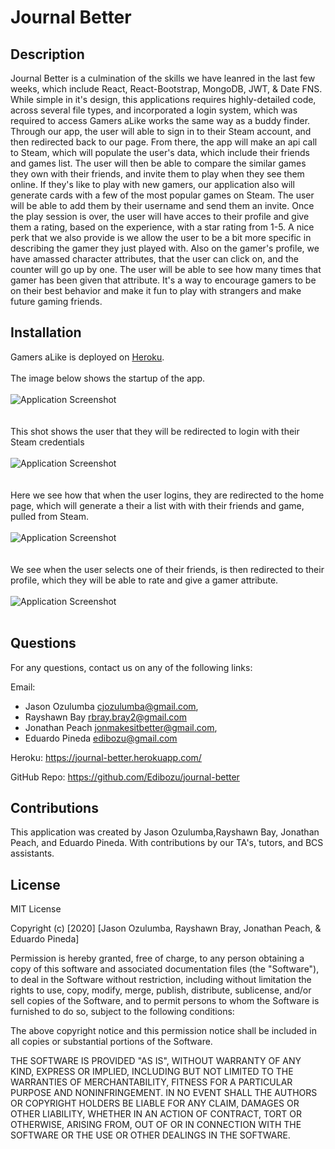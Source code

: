 # Journal Better

## Description

Journal Better is a culmination of the skills we have leanred in the last few weeks, which include React, React-Bootstrap, MongoDB, JWT, & Date FNS. While simple in it's design, this applications requires highly-detailed code, across several file types, and incorporated a login system, which was required to access  Gamers aLike works the same way as a buddy finder. Through our app, the user will able to sign in to their Steam account, and then redirected back to our page. From there, the app will make an api call to Steam, which will populate the user's data, which include their friends and games list. The user will then be able to compare the similar games they own with their friends, and invite them to play when they see them online. If they's like to play with new gamers, our application also will generate cards with a few of the most popular games on Steam. The user will be able to add them by their username and send them an invite. Once the play session is over, the user will have acces to their profile and give them a rating, based on the experience, with a star rating from 1-5. A nice perk that we also provide is we allow the user to be a bit more specific in describing the gamer they just played with. Also on the gamer's profile, we have amassed character attributes, that the user can click on, and the counter will go up by one. The user will be able to see how many times that gamer has been given that attribute. It's a way to encourage gamers to be on their best behavior and make it fun to play with strangers and make future gaming friends.

 ## Installation

Gamers aLike is deployed on [Heroku](https://journal-better.herokuapp.com/).
<br/><br/>
The image below shows the startup of the app.
<br/><br/>
![Application Screenshot](./public/images/sc1.png)
<br/><br/><br/>
This shot shows the user that they will be redirected to login with their Steam credentials
<br/><br/>
![Application Screenshot](./public/images/sc2.png)
<br/><br/><br/>
Here we see how that when the user logins, they are redirected to the home page, which will generate a their a list with with their friends and game, pulled from Steam.
<br/><br/>
![Application Screenshot](./public/images/sc3.png)
<br/><br/><br/>
We see when the user selects one of their friends, is then redirected to their profile, which they will be able to rate and give a gamer attribute. 
<br/><br/>
![Application Screenshot](./public/images/sc4.png)
<br/><br/>


## Questions

For any questions, contact us on any of the following links:

Email: 
* Jason Ozulumba cjozulumba@gmail.com, 
* Rayshawn Bay rbray.bray2@gmail.com
* Jonathan Peach jonmakesitbetter@gmail.com,
* Eduardo Pineda edibozu@gmail.com

Heroku: https://journal-better.herokuapp.com/

GitHub Repo: https://github.com/Edibozu/journal-better

## Contributions

This application was created by Jason Ozulumba,Rayshawn Bay, Jonathan Peach, and Eduardo Pineda. With contributions by our TA's, tutors, and BCS assistants. 

## License

MIT License

Copyright (c) [2020] [Jason Ozulumba, Rayshawn Bray, Jonathan Peach, & Eduardo Pineda]

Permission is hereby granted, free of charge, to any person obtaining a copy
of this software and associated documentation files (the "Software"), to deal
in the Software without restriction, including without limitation the rights
to use, copy, modify, merge, publish, distribute, sublicense, and/or sell
copies of the Software, and to permit persons to whom the Software is
furnished to do so, subject to the following conditions:

The above copyright notice and this permission notice shall be included in all
copies or substantial portions of the Software.

THE SOFTWARE IS PROVIDED "AS IS", WITHOUT WARRANTY OF ANY KIND, EXPRESS OR
IMPLIED, INCLUDING BUT NOT LIMITED TO THE WARRANTIES OF MERCHANTABILITY,
FITNESS FOR A PARTICULAR PURPOSE AND NONINFRINGEMENT. IN NO EVENT SHALL THE
AUTHORS OR COPYRIGHT HOLDERS BE LIABLE FOR ANY CLAIM, DAMAGES OR OTHER
LIABILITY, WHETHER IN AN ACTION OF CONTRACT, TORT OR OTHERWISE, ARISING FROM,
OUT OF OR IN CONNECTION WITH THE SOFTWARE OR THE USE OR OTHER DEALINGS IN THE
SOFTWARE.
